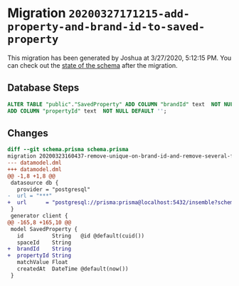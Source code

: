 # Migration `20200327171215-add-property-and-brand-id-to-saved-property`

This migration has been generated by Joshua at 3/27/2020, 5:12:15 PM.
You can check out the [state of the schema](./schema.prisma) after the migration.

## Database Steps

```sql
ALTER TABLE "public"."SavedProperty" ADD COLUMN "brandId" text  NOT NULL DEFAULT '',
ADD COLUMN "propertyId" text  NOT NULL DEFAULT '';
```

## Changes

```diff
diff --git schema.prisma schema.prisma
migration 20200323160437-remove-unique-on-brand-id-and-remove-several-fields-from-saved-property..20200327171215-add-property-and-brand-id-to-saved-property
--- datamodel.dml
+++ datamodel.dml
@@ -1,8 +1,8 @@
 datasource db {
   provider = "postgresql"
-  url = "***"
+  url      = "postgresql://prisma:prisma@localhost:5432/insemble?schema=public"
 }
 generator client {
@@ -165,8 +165,10 @@
 model SavedProperty {
   id         String   @id @default(cuid())
   spaceId    String
+  brandId    String
+  propertyId String
   matchValue Float
   createdAt  DateTime @default(now())
 }
```


